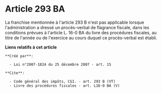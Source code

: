 # Article 293 BA

La franchise mentionnée à l'article 293 B n'est pas applicable lorsque l'administration a dressé un procès-verbal de
flagrance fiscale, dans les conditions prévues à l'article L. 16-0 BA du livre des procédures fiscales, au titre de l'année
ou de l'exercice au cours duquel ce procès-verbal est établi.

**Liens relatifs à cet article**

	**Créé par**:

	  - Loi n°2007-1824 du 25 décembre 2007 - art. 15

	**Cite**:

	  - Code général des impôts, CGI. - art. 293 B (VT)
	  - Livre des procédures fiscales - art. L16-0 BA (V)
